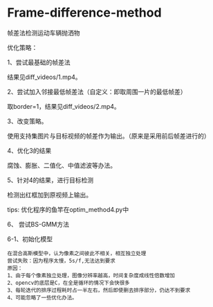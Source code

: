 # Frame-difference-method
帧差法检测运动车辆抛洒物

优化策略：

1、尝试最基础的帧差法

   结果见diff_videos/1.mp4。
   
2、尝试加入邻接最低帧差法（自定义：即取周围一片的最低帧差）

   取border=1，结果见diff_videos/2.mp4。

3、改变策略。

   使用支持集图片与目标视频的帧差作为输出。（原来是采用前后帧差进行的）

4、优化3的结果

   腐蚀、膨胀、二值化、中值滤波等办法。
   
5、针对4的结果，进行目标检测

   检测出红框加到原视频上输出。

tips: 优化程序的鱼竿在optim_method4.py中

6、 尝试BS-GMM方法

6-1、初始化模型
    
    在混合高斯模型中，认为像素之间彼此不相关，相互独立处理
    尝试失败：因为程序太慢，5s/f,无法达到要求
    原因：
    1、由于每个像素独立处理，图像分辨率越高，时间复杂度成线性倍数增加
    2、opencv的底层是C，在全是循环的情况下会快很多
    3、每轮迭代的排序过程耗时占一半左右，然后即使删去排序部分，仍达不到要求
    4、可能忽略了一些优化办法。


